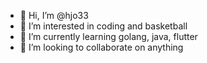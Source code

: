 - 👋 Hi, I’m @hjo33
- 👀 I’m interested in coding and basketball 
- 🌱 I’m currently learning golang, java, flutter
- 💞️ I’m looking to collaborate on anything

<!---
hjo33/hjo33 is a ✨ special ✨ repository because its `README.md` (this file) appears on your GitHub profile.
You can click the Preview link to take a look at your changes.
--->
